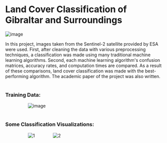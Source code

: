 # Land Cover Classification of Gibraltar and Surroundings

![image](https://github.com/sertaci/Land-Classification-Gibraltar/assets/74237094/f970d525-d4ff-444f-9937-04dd4a82b6de)


In this project, images taken from the Sentinel-2 satellite provided by ESA were used. First, after cleaning the data with various preprocessing techniques, a classification was made using many traditional machine learning algorithms. Second, each machine learning algorithm's confusion matrices, accuracy rates, and computation times are compared. As a result of these comparisons, land cover classification was made with the best-performing algorithm. The academic paper of the project was also written.
<br/> <br/> 

### Training Data:
&emsp; &emsp; &emsp; &emsp; ![image](https://github.com/sertaci/Land-Classification-Gibraltar/assets/74237094/f54fb8f5-147a-423d-a42a-5d0fc1b76e25)
<br/> <br/> 

### Some Classification Visualizations:

&emsp; &emsp; &emsp; &emsp; ![1](https://github.com/sertaci/Land-Classification-Gibraltar/assets/74237094/9e30b6a8-bf45-42d3-bafa-8e4326e4ddb0)  &emsp; &emsp; &emsp;  ![2](https://github.com/sertaci/Land-Classification-Gibraltar/assets/74237094/a58249e0-e9f7-4e4e-a794-492d2d89df0d)
